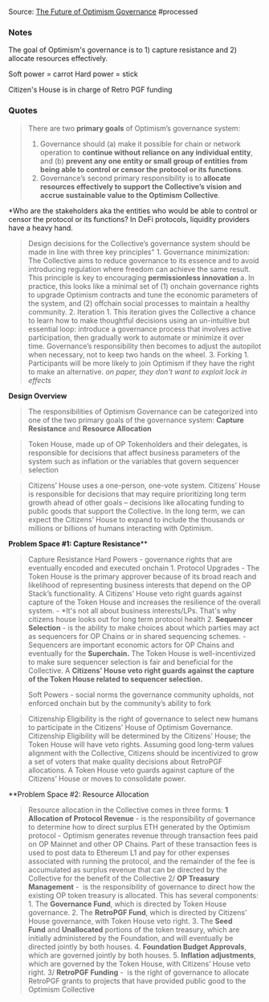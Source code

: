 Source: [The Future of Optimism Governance](https://gov.optimism.io/t/the-future-of-optimism-governance/6471)
#processed  
### Notes

The goal of Optimism's governance is to 1) capture resistance and 2) allocate resources effectively.

Soft power = carrot 
Hard power = stick

Citizen's House is in charge of Retro PGF funding
### Quotes

> 	There are two **primary goals** of Optimism’s governance system:
> 	1. Governance should (a) make it possible for chain or network operation to **continue without reliance on any individual entity**, and (b) **prevent any one entity or small group of entities from being able to control or censor the protocol or its functions**.
> 	2. Governance’s second primary responsibility is to **allocate resources effectively to support the Collective’s vision and accrue sustainable value to the Optimism Collective**.

*Who are the stakeholders aka the entities who would be able to control or censor the protocol or its functions? In DeFi protocols, liquidity providers have a heavy hand. 

> Design decisions for the Collective’s governance system should be made in line with three key principles"
		1. Governance minimization: The Collective aims to reduce governance to its essence and to avoid introducing regulation where freedom can achieve the same result. This principle is key to encouraging **permissionless innovation**
			a. In practice, this looks like a minimal set of (1) onchain governance rights to upgrade Optimism contracts and tune the economic parameters of the system, and (2) offchain social processes to maintain a healthy community.
		2. Iteration
			1. This iteration gives the Collective a chance to learn how to make thoughtful decisions using an un-intuitive but essential loop: introduce a governance process that involves active participation, then gradually work to automate or minimize it over time. Governance’s responsibility then becomes to adjust the autopilot when necessary, not to keep two hands on the wheel.
		3. Forking
			1. Participants will be more likely to join Optimism if they have the right to make an alternative.
				*on paper, they don't want to exploit lock in effects*
			
**Design Overview**
>The responsibilities of Optimism Governance can be categorized into one of the two primary goals of the governance system: **Capture Resistance** and **Resource Allocation**

>Token House, made up of OP Tokenholders and their delegates, is responsible for decisions that affect business parameters of the system such as inflation or the variables that govern sequencer selection

>Citizens’ House uses a one-person, one-vote system. Citizens’ House is responsible for decisions that may require prioritizing long term growth ahead of other goals – decisions like allocating funding to public goods that support the Collective. In the long term, we can expect the Citizens’ House to expand to include the thousands or millions or billions of humans interacting with Optimism.

**Problem Space #1: Capture Resistance****

>Capture Resistance 
>	Hard Powers - governance rights that are eventually encoded and executed onchain
>		1. Protocol Upgrades - The Token House is the primary approver because of its broad reach and likelihood of representing business interests that depend on the OP Stack’s functionality. A Citizens’ House veto right guards against capture of the Token House and increases the resilience of the overall system.
>			- *It's not all about business interests/LPs. That's why citizens house looks out for long term protocol health
>		2. **Sequencer Selection** - is the ability to make choices about which parties may act as sequencers for OP Chains or in shared sequencing schemes.
>			- Sequencers are important economic actors for OP Chains and eventually for the **Superchain.** The Token House is well-incentivized to make sure sequencer selection is fair and beneficial for the Collective. A **Citizens’ House veto right guards against the capture of the Token House related to sequencer selection.**
>			
>	Soft Powers - social norms the governance community upholds, not enforced onchain but by the community’s ability to fork

>Citizenship Eligibility is the right of governance to select new humans to participate in the Citizens’ House of Optimism Governance.
	Citizenship Eligibility will be determined by the Citizens’ House; the Token House will have veto rights. Assuming good long-term values alignment with the Collective, Citizens should be incentivized to grow a set of voters that make quality decisions about RetroPGF allocations. A Token House veto guards against capture of the Citizens’ House or moves to consolidate power.

**Problem Space #2: Resource Allocation

>Resource allocation in the Collective comes in three forms:
	**1 Allocation of Protocol Revenue** - is the responsibility of governance to determine how to direct surplus ETH generated by the Optimism protocol
		- Optimism generates revenue through transaction fees paid on OP Mainnet and other OP Chains. Part of these transaction fees is used to post data to Ethereum L1 and pay for other expenses associated with running the protocol, and the remainder of the fee is accumulated as surplus revenue that can be directed by the Collective for the benefit of the Collective
	2/ **OP Treasury Management**  -  is the responsibility of governance to direct how the existing OP token treasury is allocated. This has several components:
		1. The **Governance Fund**, which is directed by Token House governance.
		2. The **RetroPGF Fund**, which is directed by Citizens’ House governance, with Token House veto right.
		3. The **Seed Fund** and **Unallocated** portions of the token treasury, which are initially administered by the Foundation, and will eventually be directed jointly by both houses.
		4. **Foundation Budget Approvals**, which are governed jointly by both houses.
		5. **Inflation adjustments**, which are governed by the Token House, with Citizens’ House veto right.
	3/ **RetroPGF Funding** -  is the right of governance to allocate RetroPGF grants to projects that have provided public good to the Optimism Collective



